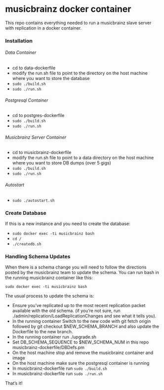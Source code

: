 musicbrainz docker container
==================

This repo contains everything needed to run a musicbrainz slave server with replication in a docker container.

### Installation

###### Data Container
* cd to data-dockerfile
* modify the run.sh file to point to the directory on the host machine where you want to store the database
* `sudo ./build.sh`
* `sudo ./run.sh`
 
###### Postgresql Container
* cd to postgres-dockerfile
* `sudo ./build.sh`
* `sudo ./run.sh`
 
###### Musicbrainz Server Container
* cd to musicbrainz-dockerfile
* modify the run.sh file to point to a data directory on the host machine where you want to store DB dumps (over 5 gigs)
* `sudo ./build.sh`
* `sudo ./run.sh`
 
###### Autostart
* `sudo ./autostart.sh` 

### Create Database
If this is a new instance and you need to create the database:

* `sudo docker exec -ti musicbrainz bash`
* `cd /`
* `./createdb.sh`

### Handling Schema Updates
When there is a schema change you will need to follow the directions posted by the musicbrainz team to update the schema.
You can run bash in the running musicbrainz container like this:

`sudo docker exec -ti musicbrainz bash`

The usual process to update the schema is:

* Ensure you’ve replicated up to the most recent replication packet available with the old schema. (if you’re not sure, run ./admin/replication/LoadReplicationChanges and see what it tells you).
* In the running container Switch to the new code with git fetch origin followed by git checkout $NEW_SCHEMA_BRANCH and also update the Dockerfile to the new branch.
* In the running container run ./upgrade.sh
* Set DB_SCHEMA_SEQUENCE to $NEW_SCHEMA_NUM in this repo musicbrainz-dockerfile/DBDefs.pm
* On the host machine stop and remove the musicbrainz container and image
* On the host machine make sure the postgresql container is running
* In musicbrainz-dockerfile run `sudo ./build.sh`
* In musicbrainz-dockerfile run `sudo ./run.sh`

That’s it!
